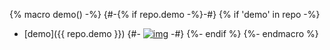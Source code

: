 {% macro demo() -%}
{#-{% if repo.demo -%}-#}
{% if 'demo' in repo -%}
* [demo]({{ repo.demo }})
{#- [![img](docs/demo.png)](docs/index.html) -#}
{%- endif %}
{%- endmacro %}


